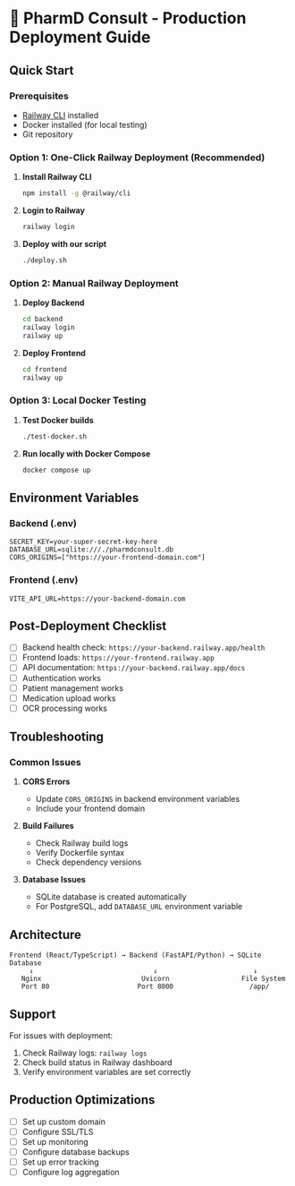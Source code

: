 # 🚀 PharmD Consult - Production Deployment Guide

## Quick Start

### Prerequisites
- [Railway CLI](https://docs.railway.app/develop/cli) installed
- Docker installed (for local testing)
- Git repository

### Option 1: One-Click Railway Deployment (Recommended)

1. **Install Railway CLI**
   ```bash
   npm install -g @railway/cli
   ```

2. **Login to Railway**
   ```bash
   railway login
   ```

3. **Deploy with our script**
   ```bash
   ./deploy.sh
   ```

### Option 2: Manual Railway Deployment

1. **Deploy Backend**
   ```bash
   cd backend
   railway login
   railway up
   ```

2. **Deploy Frontend**
   ```bash
   cd frontend
   railway up
   ```

### Option 3: Local Docker Testing

1. **Test Docker builds**
   ```bash
   ./test-docker.sh
   ```

2. **Run locally with Docker Compose**
   ```bash
   docker compose up
   ```

## Environment Variables

### Backend (.env)
```env
SECRET_KEY=your-super-secret-key-here
DATABASE_URL=sqlite:///./pharmdconsult.db
CORS_ORIGINS=["https://your-frontend-domain.com"]
```

### Frontend (.env)
```env
VITE_API_URL=https://your-backend-domain.com
```

## Post-Deployment Checklist

- [ ] Backend health check: `https://your-backend.railway.app/health`
- [ ] Frontend loads: `https://your-frontend.railway.app`
- [ ] API documentation: `https://your-backend.railway.app/docs`
- [ ] Authentication works
- [ ] Patient management works
- [ ] Medication upload works
- [ ] OCR processing works

## Troubleshooting

### Common Issues

1. **CORS Errors**
   - Update `CORS_ORIGINS` in backend environment variables
   - Include your frontend domain

2. **Build Failures**
   - Check Railway build logs
   - Verify Dockerfile syntax
   - Check dependency versions

3. **Database Issues**
   - SQLite database is created automatically
   - For PostgreSQL, add `DATABASE_URL` environment variable

## Architecture

```
Frontend (React/TypeScript) → Backend (FastAPI/Python) → SQLite Database
     ↓                              ↓                        ↓
   Nginx                         Uvicorn                  File System
   Port 80                      Port 8000                   /app/
```

## Support

For issues with deployment:
1. Check Railway logs: `railway logs`
2. Check build status in Railway dashboard
3. Verify environment variables are set correctly

## Production Optimizations

- [ ] Set up custom domain
- [ ] Configure SSL/TLS
- [ ] Set up monitoring
- [ ] Configure database backups
- [ ] Set up error tracking
- [ ] Configure log aggregation